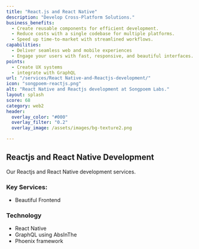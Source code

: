 ```yaml
---
title: "React.js and React Native"
description: "Develop Cross-Platform Solutions."
business_benefits:
  - Create reusable components for efficient development.
  - Reduce costs with a single codebase for multiple platforms.
  - Speed up time-to-market with streamlined workflows.
capabilities:
  - Deliver seamless web and mobile experiences
  - Engage your users with fast, responsive, and beautiful interfaces.
points:
  - Create UX systems
  - integrate with GraphQL
url: "/services/React Native-and-Reactjs-development/"
icon: "songpoem-reactjs.png"
alt: "React Native and Reactjs development at Songpoem Labs."
layout: splash
score: 68
category: web2
header:
  overlay_color: "#000"
  overlay_filter: "0.2"
  overlay_image: /assets/images/bg-texture2.png

---
```

## Reactjs and React Native Development

Our Reactjs and React Native development services.

### Key Services:
- Beautiful Frontend

### Technology
- React Native
- GraphQL using AbsInThe
- Phoenix framework